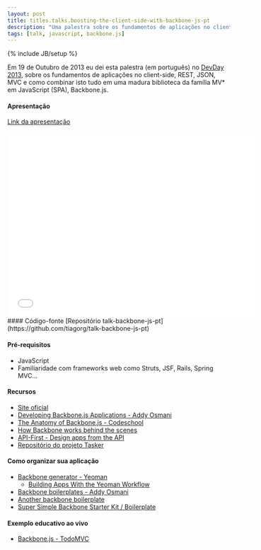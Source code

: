 ```yaml
---
layout: post
title: titles.talks.boosting-the-client-side-with-backbone-js-pt
description: "Uma palestra sobre os fundamentos de aplicações no client-side, REST, JSON, MVC e como combinar isto tudo em uma madura biblioteca da família MV* em JavaScript (SPA), Backbone.js."
tags: [talk, javascript, backbone.js]
---
```

{% include JB/setup %}

Em 19 de Outubro de 2013 eu dei esta palestra (em português) no [DevDay 2013](http://devday.devisland.com/), sobre os fundamentos de aplicações no client-side, REST, JSON, MVC e como combinar isto tudo em uma madura biblioteca da família MV* em JavaScript (SPA), Backbone.js.
<br/>
#### Apresentação
[Link da apresentação](//tgarcia.com.br/talk-backbone-js-pt)
<iframe src="//tgarcia.com.br/talk-backbone-js-pt/#/" width="560" height="420" scrolling="no" frameborder="0" allowfullscreen="allowfullscreen"> </iframe>
#### Código-fonte
[Repositório talk-backbone-js-pt](https://github.com/tiagorg/talk-backbone-js-pt)

#### Pré-requisitos

* JavaScript
* Familiaridade com frameworks web como Struts, JSF, Rails, Spring MVC...

#### Recursos

* [Site oficial](http://backbonejs.org)
* [Developing Backbone.js Applications - Addy Osmani](http://addyosmani.github.io/backbone-fundamentals)
* [The Anatomy of Backbone.js - Codeschool](http://backbone.codeschool.com)
* [How Backbone works behind the scenes](http://backbonejs.org/docs/backbone.html)
* [API-First - Design apps from the API](http://www.api-first.com/)
* [Repositório do projeto Tasker](https://github.com/tiagorg/tasker)

#### Como organizar sua aplicação

* [Backbone generator - Yeoman](https://github.com/yeoman/generator-backbone)
    * [Building Apps With the Yeoman Workflow](http://net.tutsplus.com/tutorials/javascript-ajax/building-apps-with-the-yeoman-workflow/)
* [Backbone boilerplates - Addy Osmani](https://github.com/addyosmani/backbone-boilerplates)
* [Another backbone boilerplate](http://backboneboilerplate.com/)
* [Super Simple Backbone Starter Kit / Boilerplate](http://webapplog.com/super-simple-backbone-starter-kit-boilerplate/)

#### Exemplo educativo ao vivo

* [Backbone.js - TodoMVC](http://todomvc.com/architecture-examples/backbone/)